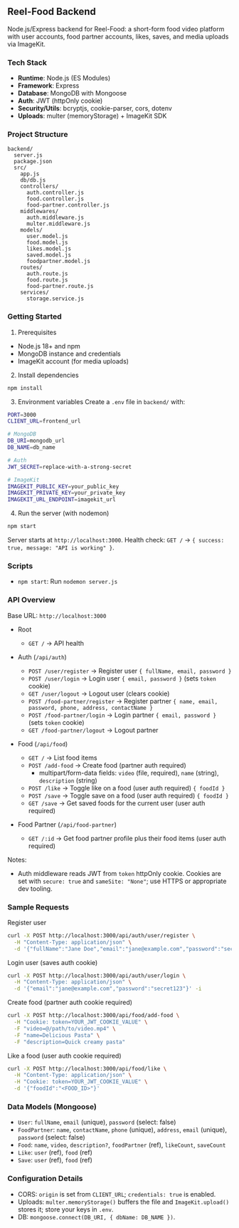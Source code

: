 ## Reel-Food Backend

Node.js/Express backend for Reel-Food: a short-form food video platform with user accounts, food partner accounts, likes, saves, and media uploads via ImageKit.

### Tech Stack
- **Runtime**: Node.js (ES Modules)
- **Framework**: Express
- **Database**: MongoDB with Mongoose
- **Auth**: JWT (httpOnly cookie)
- **Security/Utils**: bcryptjs, cookie-parser, cors, dotenv
- **Uploads**: multer (memoryStorage) + ImageKit SDK

### Project Structure
```
backend/
  server.js
  package.json
  src/
    app.js
    db/db.js
    controllers/
      auth.controller.js
      food.controller.js
      food-partner.controller.js
    middlewares/
      auth.middleware.js
      multer.middleware.js
    models/
      user.model.js
      food.model.js
      likes.model.js
      saved.model.js
      foodpartner.model.js
    routes/
      auth.route.js
      food.route.js
      food-partner.route.js
    services/
      storage.service.js
```

### Getting Started
1) Prerequisites
- Node.js 18+ and npm
- MongoDB instance and credentials
- ImageKit account (for media uploads)

2) Install dependencies
```bash
npm install
```

3) Environment variables
Create a `.env` file in `backend/` with:
```bash
PORT=3000
CLIENT_URL=frontend_url

# MongoDB
DB_URI=mongodb_url
DB_NAME=db_name

# Auth
JWT_SECRET=replace-with-a-strong-secret

# ImageKit
IMAGEKIT_PUBLIC_KEY=your_public_key
IMAGEKIT_PRIVATE_KEY=your_private_key
IMAGEKIT_URL_ENDPOINT=imagekit_url
```

4) Run the server (with nodemon)
```bash
npm start
```
Server starts at `http://localhost:3000`. Health check: `GET /` -> `{ success: true, message: "API is working" }`.

### Scripts
- `npm start`: Run `nodemon server.js`

### API Overview
Base URL: `http://localhost:3000`

- Root
  - `GET /` → API health

- Auth (`/api/auth`)
  - `POST /user/register` → Register user `{ fullName, email, password }`
  - `POST /user/login` → Login user `{ email, password }` (sets `token` cookie)
  - `GET /user/logout` → Logout user (clears cookie)
  - `POST /food-partner/register` → Register partner `{ name, email, password, phone, address, contactName }`
  - `POST /food-partner/login` → Login partner `{ email, password }` (sets `token` cookie)
  - `GET /food-partner/logout` → Logout partner

- Food (`/api/food`)
  - `GET /` → List food items
  - `POST /add-food` → Create food (partner auth required)
    - multipart/form-data fields: `video` (file, required), `name` (string), `description` (string)
  - `POST /like` → Toggle like on a food (user auth required) `{ foodId }`
  - `POST /save` → Toggle save on a food (user auth required) `{ foodId }`
  - `GET /save` → Get saved foods for the current user (user auth required)

- Food Partner (`/api/food-partner`)
  - `GET /:id` → Get food partner profile plus their food items (user auth required)

Notes:
- Auth middleware reads JWT from `token` httpOnly cookie. Cookies are set with `secure: true` and `sameSite: "None"`; use HTTPS or appropriate dev tooling.

### Sample Requests
Register user
```bash
curl -X POST http://localhost:3000/api/auth/user/register \
  -H "Content-Type: application/json" \
  -d '{"fullName":"Jane Doe","email":"jane@example.com","password":"secret123"}' -i
```

Login user (saves auth cookie)
```bash
curl -X POST http://localhost:3000/api/auth/user/login \
  -H "Content-Type: application/json" \
  -d '{"email":"jane@example.com","password":"secret123"}' -i
```

Create food (partner auth cookie required)
```bash
curl -X POST http://localhost:3000/api/food/add-food \
  -H "Cookie: token=YOUR_JWT_COOKIE_VALUE" \
  -F "video=@/path/to/video.mp4" \
  -F "name=Delicious Pasta" \
  -F "description=Quick creamy pasta"
```

Like a food (user auth cookie required)
```bash
curl -X POST http://localhost:3000/api/food/like \
  -H "Content-Type: application/json" \
  -H "Cookie: token=YOUR_JWT_COOKIE_VALUE" \
  -d '{"foodId":"<FOOD_ID>"}'
```

### Data Models (Mongoose)
- `User`: `fullName`, `email` (unique), `password` (select: false)
- `FoodPartner`: `name`, `contactName`, `phone` (unique), `address`, `email` (unique), `password` (select: false)
- `Food`: `name`, `video`, `description?`, `foodPartner` (ref), `likeCount`, `saveCount`
- `Like`: `user` (ref), `food` (ref)
- `Save`: `user` (ref), `food` (ref)

### Configuration Details
- CORS: `origin` is set from `CLIENT_URL`; `credentials: true` is enabled.
- Uploads: `multer.memoryStorage()` buffers the file and `ImageKit.upload()` stores it; store your keys in `.env`.
- DB: `mongoose.connect(DB_URI, { dbName: DB_NAME })`.


